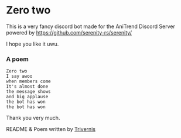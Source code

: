 # Zero two
This is a very fancy discord bot made for the AniTrend Discord Server powered by https://github.com/serenity-rs/serenity/

I hope you like it uwu.

### A poem
```
Zero two
I say awoo
when members come
It's almost done
the message shows
and big applause
the bot has won
the bot has won
```

Thank you very much.

README & Poem written by [Trivernis](https://github.com/Trivernis/)
